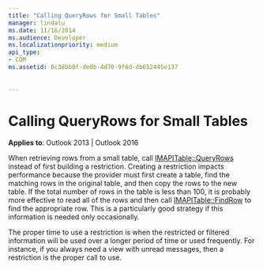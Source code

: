 ```yaml
---
title: "Calling QueryRows for Small Tables"
manager: lindalu
ms.date: 11/16/2014
ms.audience: Developer
ms.localizationpriority: medium
api_type:
- COM
ms.assetid: 8c38bb0f-de0b-4d70-9f6d-db652445e137
 
 
---
```


# Calling QueryRows for Small Tables

  
  
**Applies to**: Outlook 2013 | Outlook 2016 
  
When retrieving rows from a small table, call [IMAPITable::QueryRows](imapitable-queryrows.md) instead of first building a restriction. Creating a restriction impacts performance because the provider must first create a table, find the matching rows in the original table, and then copy the rows to the new table. If the total number of rows in the table is less than 100, it is probably more effective to read all of the rows and then call [IMAPITable::FindRow](imapitable-findrow.md) to find the appropriate row. This is a particularly good strategy if this information is needed only occasionally. 
  
The proper time to use a restriction is when the restricted or filtered information will be used over a longer period of time or used frequently. For instance, if you always need a view with unread messages, then a restriction is the proper call to use.
  

